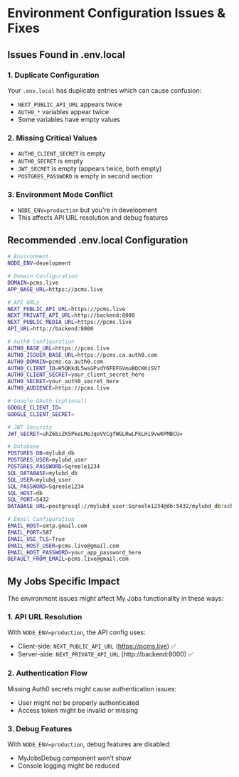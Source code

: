 # Environment Configuration Issues & Fixes

## Issues Found in .env.local

### 1. **Duplicate Configuration**
Your `.env.local` has duplicate entries which can cause confusion:
- `NEXT_PUBLIC_API_URL` appears twice
- `AUTH0_*` variables appear twice
- Some variables have empty values

### 2. **Missing Critical Values**
- `AUTH0_CLIENT_SECRET` is empty
- `AUTH0_SECRET` is empty  
- `JWT_SECRET` is empty (appears twice, both empty)
- `POSTGRES_PASSWORD` is empty in second section

### 3. **Environment Mode Conflict**
- `NODE_ENV=production` but you're in development
- This affects API URL resolution and debug features

## Recommended .env.local Configuration

```bash
# Environment
NODE_ENV=development

# Domain Configuration
DOMAIN=pcms.live
APP_BASE_URL=https://pcms.live

# API URLs
NEXT_PUBLIC_API_URL=https://pcms.live
NEXT_PRIVATE_API_URL=http://backend:8000
NEXT_PUBLIC_MEDIA_URL=https://pcms.live
API_URL=http://backend:8000

# Auth0 Configuration
AUTH0_BASE_URL=https://pcms.live
AUTH0_ISSUER_BASE_URL=https://pcms.ca.auth0.com
AUTH0_DOMAIN=pcms.ca.auth0.com
AUTH0_CLIENT_ID=H5QKkdL5wsGPvdY6FEFGVmuBQCKKzSV7
AUTH0_CLIENT_SECRET=your_client_secret_here
AUTH0_SECRET=your_auth0_secret_here
AUTH0_AUDIENCE=https://pcms.live

# Google OAuth (optional)
GOOGLE_CLIENT_ID=
GOOGLE_CLIENT_SECRET=

# JWT Security
JWT_SECRET=uhZ6biZK5PkeLMeJqoVVCgfWGLRwLPkLHi9vwKPMBCU=

# Database
POSTGRES_DB=mylubd_db
POSTGRES_USER=mylubd_user
POSTGRES_PASSWORD=Sqreele1234
SQL_DATABASE=mylubd_db
SQL_USER=mylubd_user
SQL_PASSWORD=Sqreele1234
SQL_HOST=db
SQL_PORT=5432
DATABASE_URL=postgresql://mylubd_user:Sqreele1234@db:5432/mylubd_db?schema=public

# Email Configuration
EMAIL_HOST=smtp.gmail.com
EMAIL_PORT=587
EMAIL_USE_TLS=True
EMAIL_HOST_USER=pcms.live@gmail.com
EMAIL_HOST_PASSWORD=your_app_password_here
DEFAULT_FROM_EMAIL=pcms.live@gmail.com
```

## My Jobs Specific Impact

The environment issues might affect My Jobs functionality in these ways:

### 1. **API URL Resolution**
With `NODE_ENV=production`, the API config uses:
- Client-side: `NEXT_PUBLIC_API_URL` (https://pcms.live) ✅
- Server-side: `NEXT_PRIVATE_API_URL` (http://backend:8000) ✅

### 2. **Authentication Flow**
Missing Auth0 secrets might cause authentication issues:
- User might not be properly authenticated
- Access token might be invalid or missing

### 3. **Debug Features**
With `NODE_ENV=production`, debug features are disabled:
- MyJobsDebug component won't show
- Console logging might be reduced
